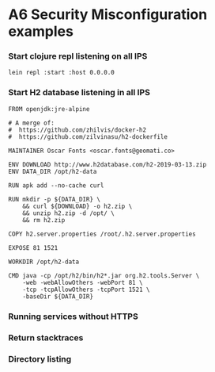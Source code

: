 # A6 Security Misconfiguration examples

### Start clojure repl listening on all IPS

`lein repl :start :host 0.0.0.0`

### Start H2 database listening in all IPS

```
FROM openjdk:jre-alpine

# A merge of:
#  https://github.com/zhilvis/docker-h2
#  https://github.com/zilvinasu/h2-dockerfile

MAINTAINER Oscar Fonts <oscar.fonts@geomati.co>

ENV DOWNLOAD http://www.h2database.com/h2-2019-03-13.zip
ENV DATA_DIR /opt/h2-data

RUN apk add --no-cache curl

RUN mkdir -p ${DATA_DIR} \
    && curl ${DOWNLOAD} -o h2.zip \
    && unzip h2.zip -d /opt/ \
    && rm h2.zip

COPY h2.server.properties /root/.h2.server.properties

EXPOSE 81 1521

WORKDIR /opt/h2-data

CMD java -cp /opt/h2/bin/h2*.jar org.h2.tools.Server \
 	-web -webAllowOthers -webPort 81 \
 	-tcp -tcpAllowOthers -tcpPort 1521 \
 	-baseDir ${DATA_DIR}
```
### Running services without HTTPS
### Return stacktraces
### Directory listing
